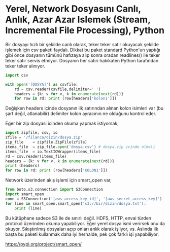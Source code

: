 # Yerel, Network Dosyasını Canlı, Anlık, Azar Azar Islemek (Stream, Incremental File Processing),  Python

Bir dosyayı hızlı bir şekilde canlı olarak, teker teker satır okuyacak
şekilde işlemek için csv paketi faydalı. Dikkat bu paket standard
Python'un yaptığı gibi önce dosyanın tümünü hafızaya alıp sonra oradan
readlines() ile teker teker satır servis etmiyor. Dosyanın her satırı
hakikaten Python tarafından teker teker alınıyor.

```python
import csv

with open('[DOSYA]') as csvfile:
    rd = csv.reader(csvfile,delimiter=' ')
    headers = {k: v for v, k in enumerate(next(rd))}
    for row in rd: print (row[headers['kolon1']])
```

Değişken headers içinde dosyanın ilk satırından alınan kolon isimleri
var (bu şart değil, atlanabilir) delimiter kolon ayracının ne olduğunu
kontrol eder.

Eger bir zip dosyasi icinden okuma yapmak istiyorsak,

```python
import zipfile, csv, io
zfile = '/filanca/dizin/dosya.zip'
zip_file    = zipfile.ZipFile(zfile)
items_file  = zip_file.open('dosya.csv') # dosya.zip icinde olmali
items_file  = io.TextIOWrapper(items_file)
rd = csv.reader(items_file)
headers = {k: v for v, k in enumerate(next(rd))}
print (headers)
for row in rd: print (row[headers['KOLON1']])
```

Network üzerinden akış işlemi için smart_open var,

```python
from boto.s3.connection import S3Connection
import smart_open
conn = S3Connection('[aws_access_key_id]', '[aws_secret_access_key]')
for line in smart_open.smart_open('s3://bir/dizin/dosya.txt'):
    print (line)
```

Bu kütüphane sadece S3 ile de sınırlı değil. HDFS, HTTP, envai türden
protokol üzerinden okuma yapabiliyor. Eğer yerel dosya ismi verirsek
onu da okuyor. Sıkıştırılmış dosyaları açıp onları anlık olarak
işliyor, vs. Aslında ilk başta bu paketi kullanmak daha iyi herhalde,
pek çok farklı işi yapabiliyor.

https://pypi.org/project/smart_open/






